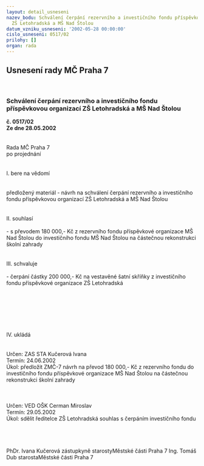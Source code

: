 ```yaml
---
layout: detail_usneseni
nazev_bodu: Schválení čerpání rezervního a investičního fondu příspěvkovou organizací
  ZŠ Letohradská a MŠ Nad Štolou
datum_vzniku_usneseni: '2002-05-28 00:00:00'
cislo_usneseni: 0517/02
prilohy: []
organ: rada
---
```

<div id="ucUsn_pList" class="usn">
	<span><h2>Usnesení rady MČ Praha 7 </h2>
<br></span><div class="standBody">
<span><h3>Schválení čerpání rezervního a investičního fondu příspěvkovou organizací ZŠ Letohradská a MŠ Nad Štolou</h3></span><div class="center">
		<strong>č. 0517/02</strong><br>
	</div>
<div class="center">
		<strong>Ze dne 28.05.2002</strong><br><br>
	</div>
<br>Rada MČ Praha 7<br>po projednání<br><br><br>I.	bere na vědomí<br><br> <br>předložený materiál - návrh na schválení čerpání rezervního a investičního fondu příspěvkovou organizací ZŠ Letohradská a MŠ Nad Štolou<br><br><br>II.	souhlasí <br><br>- s převodem 180 000,- Kč  z rezervního fondu příspěvkové organizace MŠ Nad Štolou do investičního fondu MŠ Nad Štolou na částečnou rekonstrukci  školní zahrady<br><br><br>III.	schvaluje <br><br>- čerpání částky 200 000,- Kč  na vestavěné šatní skříňky z investičního fondu příspěvkové organizace ZŠ Letohradská<br><br><br><br><br><br><br><br>IV.	ukládá <br><br> <br>Určen:	ZAS STA Kučerová Ivana<br>Termín: 24.06.2002<br>Úkol:	předložit ZMČ-7 návrh na převod 180 000,- Kč  z rezervního fondu do investičního fondu  příspěvkové organizace MŠ Nad Štolou na částečnou rekonstrukci školní zahrady<br> <br><br> <br>Určen:	VED OŠK Cerman Miroslav<br>Termín: 29.05.2002<br>Úkol:	sdělit ředitelce ZŠ Letohradská souhlas s čerpáním investičního fondu <br> <br> <br> <br>	<br>PhDr. Ivana Kučerová zástupkyně starostyMěstské části Praha 7	Ing. Tomáš Dub starostaMěstské části Praha 7<br>	<br><br>
</div>
</div>
